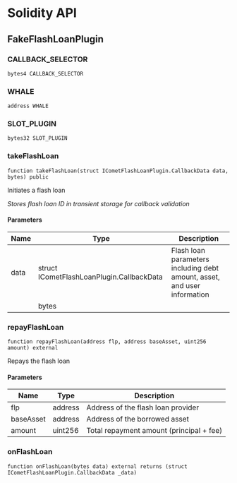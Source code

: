# Solidity API

## FakeFlashLoanPlugin

### CALLBACK_SELECTOR

```solidity
bytes4 CALLBACK_SELECTOR
```

### WHALE

```solidity
address WHALE
```

### SLOT_PLUGIN

```solidity
bytes32 SLOT_PLUGIN
```

### takeFlashLoan

```solidity
function takeFlashLoan(struct ICometFlashLoanPlugin.CallbackData data, bytes) public
```

Initiates a flash loan

_Stores flash loan ID in transient storage for callback validation_

#### Parameters

| Name | Type | Description |
| ---- | ---- | ----------- |
| data | struct ICometFlashLoanPlugin.CallbackData | Flash loan parameters including debt amount, asset, and user information |
|  | bytes |  |

### repayFlashLoan

```solidity
function repayFlashLoan(address flp, address baseAsset, uint256 amount) external
```

Repays the flash loan

#### Parameters

| Name | Type | Description |
| ---- | ---- | ----------- |
| flp | address | Address of the flash loan provider |
| baseAsset | address | Address of the borrowed asset |
| amount | uint256 | Total repayment amount (principal + fee) |

### onFlashLoan

```solidity
function onFlashLoan(bytes data) external returns (struct ICometFlashLoanPlugin.CallbackData _data)
```

